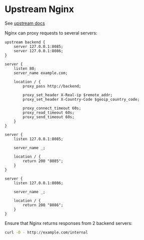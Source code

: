 # Upstream Nginx

See [upstream docs](https://nginx.org/ru/docs/http/ngx_http_upstream_module.html)

Nginx can proxy requests to several servers:

```nginx
upstream backend {
    server 127.0.0.1:8085;
    server 127.0.0.1:8086;
}

server {
    listen 80;
    server_name example.com;

    location / {
        proxy_pass http://backend;

        proxy_set_header X-Real-ip $remote_addr;
        proxy_set_header X-Country-Code $geoip_country_code;

        proxy_connect_timeout 60s;
        proxy_read_timeout 60s;
        proxy_send_timeout 60s;
    }
}

server {
    listen 127.0.0.1:8085;

    server_name _;

    location / {
        return 200 "8085";
    }
}

server {
    listen 127.0.0.1:8086;

    server_name _;

    location / {
        return 200 "8086";
    }
}
```
Ensure that Nginx returns responses from 2 backend servers:

```bash
curl -D - http://example.com/internal
```

